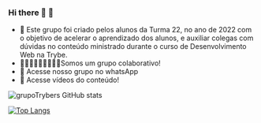 ### Hi there 👋 💚


- 🔭 Este grupo foi criado pelos alunos da Turma 22, no ano de 2022 com o objetivo de acelerar o aprendizado dos alunos, e auxiliar colegas com dúvidas no conteúdo ministrado durante o curso de Desenvolvimento Web na Trybe. 
- 🙋🏾‍♂️🙋🙋‍♀️🙋🏾‍♀️Somos um grupo colaborativo!
- 💬 Acesse nosso grupo no whatsApp
- 🎥 Acesse vídeos do conteúdo!


![grupoTrybers GitHub stats](https://github-readme-stats.vercel.app/api?username=grupoTrybers&show_icons=true&theme=radical)

[![Top Langs](https://github-readme-stats.vercel.app/api/top-langs/?username=grupoTrybers&layout=compact)](https://github.com/grupoTrybers/github-readme-stats)
